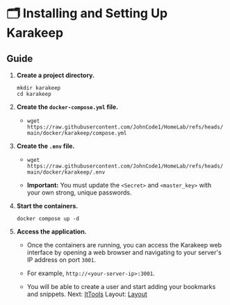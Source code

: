 # 🗂️ Installing and Setting Up Karakeep

## Guide

1. **Create a project directory.**

   ```
   mkdir karakeep
   cd karakeep
   ```

2. **Create the `docker-compose.yml` file.**

   * `wget https://raw.githubusercontent.com/JohnCode1/HomeLab/refs/heads/main/docker/karakeep/compose.yml`

3. **Create the `.env` file.**

   * `wget https://raw.githubusercontent.com/JohnCode1/HomeLab/refs/heads/main/docker/karakeep/.env`

   * **Important:** You must update the `<Secret>` and `<master_key>` with your own strong, unique passwords.

4. **Start the containers.**

   ```
   docker compose up -d
   ```

5. **Access the application.**

   * Once the containers are running, you can access the Karakeep web interface by opening a web browser and navigating to your server's IP address on port `3001`.

   * For example, `http://<your-server-ip>:3001`.

   * You will be able to create a user and start adding your bookmarks and snippets.
Next: [ItTools](../ItTools)
Layout: [Layout](../Layout)

